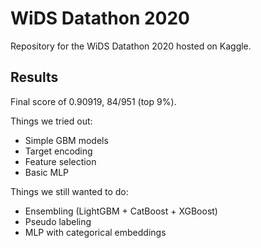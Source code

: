 # WiDS Datathon 2020
Repository for the WiDS Datathon 2020 hosted on Kaggle.

## Results
Final score of 0.90919, 84/951 (top 9%).

Things we tried out:
- Simple GBM models
- Target encoding
- Feature selection
- Basic MLP

Things we still wanted to do:
- Ensembling (LightGBM + CatBoost + XGBoost)
- Pseudo labeling
- MLP with categorical embeddings
